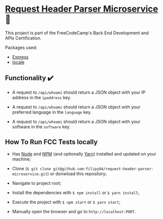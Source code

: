 # [Request Header Parser Microservice](https://www.freecodecamp.org/learn/apis-and-microservices/apis-and-microservices-projects/request-header-parser-microservice) :symbols:

This project is part of the FreeCodeCamp's Back End Development and APIs Certification.

Packages used:

- [Express](https://expressjs.com/)
- [locale](https://github.com/florrain/locale)


## Functionality :heavy_check_mark:

- A request to `/api/whoami` should return a JSON object with your IP address in the `ipaddress` key.

- A request to `/api/whoami` should return a JSON object with your preferred language in the `language` key.

- A request to `/api/whoami` should return a JSON object with your software in the `software` key.


## How To Run FCC Tests locally

- Has [Node](https://nodejs.org/en/) and [NPM](https://www.npmjs.com/) (and optionally [Yarn](https://yarnpkg.com/)) installed and updated on your machine;

- Clone (`$ git clone git@github.com:filipy94/request-header-parser-microservice.git`) or donwload this repository;

- Navigate to project root;

- Install the dependencies with `$ npm install` or `$ yarn install`;

- Execute the project with `$ npm start` or `$ yarn start`;

- Manually open the browser and go to `http://localhost:PORT`.